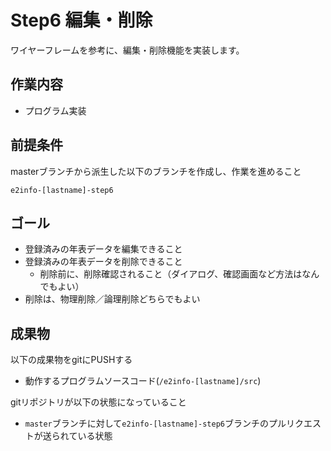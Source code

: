 # Step6 編集・削除

ワイヤーフレームを参考に、編集・削除機能を実装します。

## 作業内容

* プログラム実装

## 前提条件

masterブランチから派生した以下のブランチを作成し、作業を進めること
```
e2info-[lastname]-step6
```

## ゴール

* 登録済みの年表データを編集できること
* 登録済みの年表データを削除できること
    * 削除前に、削除確認されること（ダイアログ、確認画面など方法はなんでもよい）
* 削除は、物理削除／論理削除どちらでもよい

## 成果物

以下の成果物をgitにPUSHする

* 動作するプログラムソースコード(```/e2info-[lastname]/src```)

gitリポジトリが以下の状態になっていること

* ```master```ブランチに対して```e2info-[lastname]-step6```ブランチのプルリクエストが送られている状態